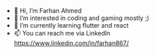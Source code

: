 - 👋 Hi, I’m Farhan Ahmed
- 👀 I’m interested in coding and gaming mostly ;)
- 🌱 I’m currently learning flutter and react
- 📫 You can reach me via LinkedIn https://www.linkedin.com/in/farhan867/

<!---
farhan86/farhan86 is a ✨ special ✨ repository because its `README.md` (this file) appears on your GitHub profile.
You can click the Preview link to take a look at your changes.
--->
